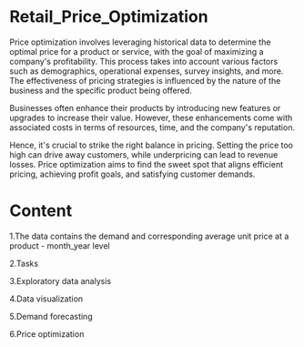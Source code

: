 # Retail_Price_Optimization
Price optimization involves leveraging historical data to determine the optimal price for a product or service, with the goal of maximizing a company's profitability. This process takes into account various factors such as demographics, operational expenses, survey insights, and more. The effectiveness of pricing strategies is influenced by the nature of the business and the specific product being offered.

Businesses often enhance their products by introducing new features or upgrades to increase their value. However, these enhancements come with associated costs in terms of resources, time, and the company's reputation.

Hence, it's crucial to strike the right balance in pricing. Setting the price too high can drive away customers, while underpricing can lead to revenue losses. Price optimization aims to find the sweet spot that aligns efficient pricing, achieving profit goals, and satisfying customer demands.


# Content
1.The data contains the demand and corresponding average unit price at a product - month_year level

2.Tasks

3.Exploratory data analysis

4.Data visualization

5.Demand forecasting

6.Price optimization
